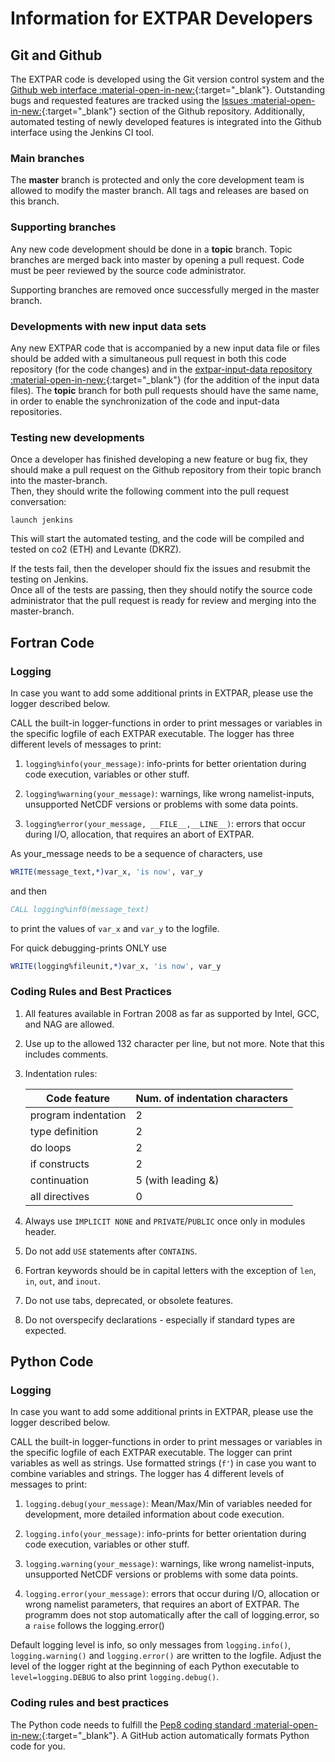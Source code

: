 # Information for EXTPAR Developers

## Git and Github

The EXTPAR code is developed using the Git version control system and the [Github web interface :material-open-in-new:](https://github.com/C2SM/EXTPAR){:target="_blank"}. 
Outstanding bugs and requested features are tracked using the [Issues :material-open-in-new:](https://github.com/C2SM/EXTPAR/issues){:target="_blank"} section of the Github repository.  Additionally, automated testing of newly developed features is integrated into the Github interface using the Jenkins CI tool.  

### Main branches

The **master** branch is protected and only the core development team is allowed to modify the master branch.
All tags and releases are based on this branch.
### Supporting branches

Any new code development should be done in a **topic** branch. Topic branches are merged
back into master by opening a pull request. Code must be peer reviewed by the
source code administrator.

Supporting branches are removed once successfully merged in the master branch.

### Developments with new input data sets

Any new EXTPAR code that is accompanied by a new input data file or files should be added with a simultaneous pull request
in both this code repository (for the code changes) and in the [extpar-input-data repository :material-open-in-new:](https://gitlab.dkrz.de/extpar-data/extpar-input-data){:target="_blank"}
(for the addition of the input data files). The **topic** branch for both pull requests should have the same name, in order to enable
the synchronization of the code and input-data repositories.

### Testing new developments

Once a developer has finished developing a new feature or bug fix, they should make a 
pull request on the Github repository from their topic branch into the master-branch.  
Then, they should write the following comment into the pull request conversation: 

```
launch jenkins
```

This will start the automated testing, and the code will be compiled and tested on co2 (ETH) and Levante (DKRZ).

If the tests fail, then the developer should fix the issues and resubmit the testing on Jenkins.  
Once all of the tests are passing, then they should notify the source code administrator that the pull
request is ready for review and merging into the master-branch.  

## Fortran Code

### Logging

In case you want to add some additional prints in EXTPAR, please use the logger described below.

CALL the built-in logger-functions in order to print messages or variables in the specific logfile of each EXTPAR executable.
The logger has three different levels of messages to print:

1. `logging%info(your_message)`: info-prints for better orientation during code execution, variables or other stuff.

2. `logging%warning(your_message)`: warnings, like wrong namelist-inputs, unsupported NetCDF versions or problems with some data points.

3. `logging%error(your_message, __FILE__,__LINE__)`: errors that occur during I/O, allocation, that requires an abort of EXTPAR. 

As your_message needs to be a sequence of characters, use

```fortran
WRITE(message_text,*)var_x, 'is now', var_y
```

and then 

```fortran
CALL logging%inf0(message_text) 
```

to print the values of `var_x` and `var_y` to the logfile.

For quick debugging-prints ONLY use

```fortran
WRITE(logging%fileunit,*)var_x, 'is now', var_y 
```

### Coding Rules and Best Practices

1. All features available in Fortran 2008 as far as supported by Intel,
GCC, and NAG are allowed.

2. Use up to the allowed 132 character per line, but not more. Note
that this includes comments.

3. Indentation rules:

    | Code feature  | Num. of indentation characters |
    | ------------- |-------------| 
    | program indentation      | 2 |
    | type definition          | 2 |
    | do loops                 | 2 |
    | if constructs            | 2 |
    | continuation             | 5 (with leading &) |
    | all directives           | 0 |

4. Always use `IMPLICIT NONE` and `PRIVATE`/`PUBLIC` once only in modules header.

5. Do not add `USE` statements after `CONTAINS`.

6. Fortran keywords should be in capital letters with the exception of `len`,
`in`, `out`, and `inout`.

7. Do not use tabs, deprecated, or obsolete features.

8. Do not overspecify declarations - especially if standard types are expected.

## Python Code

### Logging

In case you want to add some additional prints in EXTPAR, please use the logger described below.

CALL the built-in logger-functions in order to print messages or variables in the specific logfile of each EXTPAR executable.
The logger can print variables as well as strings. Use formatted strings (`f'`) in case you want to combine variables and strings.
The logger has 4 different levels of messages to print:

1. `logging.debug(your_message)`: Mean/Max/Min of variables needed for development, more detailed information about code execution.

2. `logging.info(your_message)`: info-prints for better orientation during code execution, variables or other stuff.

3. `logging.warning(your_message)`: warnings, like wrong namelist-inputs, unsupported NetCDF versions or problems with some data points.

4. `logging.error(your_message)`: errors that occur during I/O, allocation or wrong namelist parameters, that requires an abort of EXTPAR. The programm does not stop automatically after the call of logging.error, so a `raise` follows the logging.error()

Default logging level is info, so only messages from `logging.info()`, `logging.warning()` and `logging.error()` are written to the logfile. Adjust the level of the logger right at the beginning of each Python executable to `level=logging.DEBUG` to also print `logging.debug()`.

### Coding rules and best practices

The Python code needs to fulfill the [Pep8 coding standard :material-open-in-new:](https://www.python.org/dev/peps/pep-0008/){:target="_blank"}.
A GitHub action automatically formats Python code for you.
